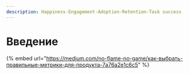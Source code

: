 ```yaml
---
description: Happiness-Engagement-Adoption-Retention-Task success
---
```


# Введение



{% embed url="https://medium.com/no-flame-no-game/как-выбрать-правильные-метрики-для-продукта-7a76a2e1c6c5" %}



